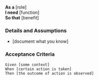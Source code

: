 **As a** [role]  
**I need** [function]  
**So that** [benefit]  
  
### Details and Assumptions
* [document what you know]      

### Acceptance Criteria     
```gherkin
Given [some context]  
When [certain action is taken]  
Then [the outcome of action is observed]  
